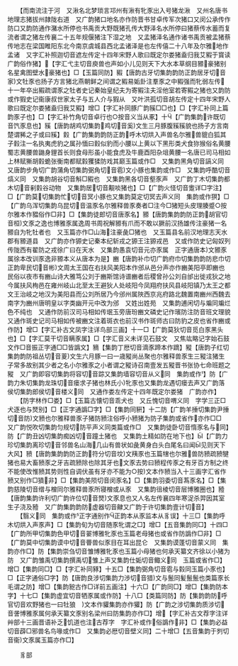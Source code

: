 <!-- { "loadSidebar": true } -->
　　【而南流注于河　又湫名北梦琐言邛州有湫有牝豕出入号猪龙湫　又州名唐书地理志猪拔州隷陇右道　又广韵猪口地名亦作防晋书甘卓传军次猪口又闵公承传作防口又韵防通作潴水所停也书禹贡大野既猪孔传大野泽名水所停曰猪蔡传水蓄而复流者谓之猪左传襄二十五年规偃猪注下湿之地　又孟猪泽名通作诸书禹贡被孟猪蔡传地志在梁国睢阳东北今南京虞城县西北孟诸泽是也左传僖二十八年及尔雅地作孟诸　又字汇补照迦切音遮左传定十四年宋野人歌曰既定尔娄猪盍归我艾豭于寳读　广韵俗作猪】【字汇弋主切音庾兽也声如小儿见则天下大水本草纲目豲豪猪别名星禽图壁水豪猪也】□【玉篇同防】豭【唐韵古牙切集韵韵防正韵居牙切音家文牡豕也扬子方言猪北燕朝鲜之间谓之豭易姤卦注羣豕之中豭强而牝弱左传十一年卒出豭疏谓豕之牡者史记秦始皇纪夫为寄豭注夫淫他室若寄豭之猪也又韵防或作猳史记衞康叔世家太子与五人介与猳从　又叶洪孤切音胡左传定十四年宋野人歌曰既定尔娄猪盍归我艾豭】增□【字汇补同豚广韵豯□□也】□【字汇补同上篇韵豕子也】□【字汇补竹角切音卓行也○按音义当从豖】十【广韵集韵许既切音饩豕息也】豯【唐韵胡鸡切集韵鸡切音奚文生三月豚腹豯豯貌也扬子方言南楚谓豨之子或曰豯】豰【广韵集韵韵防正韵呼木切烘入声兽名尔雅兽貔白狐其子豰注一名执夷虎豹之属孙愐曰豰似豹而小腰以上黄以下黑形类犬食狝猴俗名黄腰蜀志黄腰兽鼬身貍首长则食母形虽小能食虎及牛鹿酉阳杂俎黄腰一名唐已司马相如上林赋獑胡豰蛫张衡南都赋豰玃猱防戏其巅玉篇或作□　又集韵黑角切音謞义同　又唐韵步角切广韵蒲角切集韵弼角切音雹文小豚也集韵或作□　又集韵呼酷切音熇义同　又集韵胡谷切音斛□豭也　又集韵黑各切音壑豕声　又广韵丁木切集韵都木切音剢豰谷动物　又集韵居切音觏啖猪也】□【广韵火怪切音躗详□字注】□【广韵莫切集韵忙切音冥小豚也又集韵莫定切冥去声义同　集韵或作猽】□【广韵乌浑切集韵乌昆切音温豕名尔雅释兽豕奏者□注今□猪短头皮理腠蹙○按尔雅本作豱俗作□非】□【集韵徒郎切音唐豕名】豲【唐韵集韵韵防正韵胡官切音桓文豕之逸也博雅豕属逸周书周祝解豲有爪而不敢以獗前汉扬雄传注豪猪一名豲自为牝牡者也　又玉篇亦作□山海注豪彘□猪也　又玉篇县名前汉地理志天水郡有豲道县　又广韵亦作獂史记秦本纪斩戎之獂王注獂戎邑　又或作防史记匈奴列传陇西有翟防之戎徐广曰在天水　又集韵愚袁切音元亦豕属　正字通唐本文豲豕属徐本改训豕逸非豲本义从唐本为是】豳【唐韵补巾切广韵府巾切集韵韵防悲巾切正韵卑民切音彬文周太王国在右扶风美阳本作邠从邑分声亦作豳美阳亭即豳也民俗以夜市有豳山诗大雅笃公刘于豳斯馆诗谱豳者后稷曾孙公刘自邰出徙戎狄之地今属扶风栒邑在雍州岐山北至太王避狄人处岐阳今凤翔府扶风县岐阳镇乃太王之都文王治岐之地汉为美阳县而公刘所居乃今邠州属陜西京兆府路北魏置南豳州西魏去南字为豳州唐明皇以字类幽开元中改为邠　又姓出姓苑　又集韵逋闲切与斒同斒烂色不纯也　又通作防前汉司马相如传珉玉旁唐玢豳文磷史记作璸防注防音班文理貌　又通作斑史记司马相如传被豳文注着斑衣也前汉书作斑师古曰防豹之皮也省作豳或作防】增□【字汇补古文凤字注详鸟部三画】十一□【广韵莫狄切音觅白豕黑头也】□【字汇莫干切音瞒豕属】□【字汇音义未详见石鼓文　又焦竑略记字始石鼓文作□音振正字通□□皆譌文】豴【集韵丁厯切音滴豕蹄本作蹢】豵【唐韵子红切集韵韵防祖丛切音葼文生六月豚一曰一歳豵尚丛聚也尔雅释兽豕生三豵注猪生子常多故别其少者之名小尔雅豕之小者谓之豵诗召南壹发五豵晋书张协七命班题之豵　又广韵即容切集韵将容切音踪又集韵墙容切音从义同　集韵或作】防【广韵力朱切集韵龙珠切音瘘求子猪也林氏小牝豕也又集韵龙遇切瘘去声又广韵落侯切集韵郎侯切音楼义同　又通作娄左传定十四年既定尔娄猪　广韵亦作】
　　【防字林作□娄】□【玉篇古懐切音乖犬也　又丘愧切音喟义同　字学三正□犬逐也与燹别】□【正字通譌□字】□【集韵同豣】十二防【广韵羊捶切集韵尹捶切音防文豮也尔雅释兽豕子猪防豮注俗呼小豮猪为防子集韵或省作亦作□□　又广韵悦吹切集韵匀规切防平声义同类篇或作□　又集韵徒卧切音惰豕名与同】防【广韵丑凶切集韵痴凶切音蹱土猪也　又集韵土精如防在地下也】【广韵力珍切集韵离珍切音邻兽名山海几山有兽状如彘黄身白头白尾名曰闻见则天下大风】豮【唐韵集韵韵防正韵符分切音坟文羠豕也玉篇犗也尔雅兽防豮疏豮犍猪也易大畜豮豕之牙吉疏豮除也除其牙也文豕去势曰豮程传豕之有牙百方制之终不能使改惟豮其势则性自调伏虽有牙亦不能为○按文本作豮当入十三画字汇省作豮又别作□獖非】□【集韵美陨切音闵豕名】□【集韵羽委切音蒍豕名】□【集韵慈陵切音缯与橧同尔雅释兽豕所寝橧或从豕　又集韵徂棱切音层博雅圈也】豷【唐韵集韵许利切广韵许位切音燹文豕息也又人名左传襄四年寒浞杀羿因其室生子浇及豷　又广韵集韵韵防虚器切音齂又广韵于许切集韵壹计切音】
　　【翳义同　集韵或作正字通别作正韵本从豕监本从豸误】十三□【集韵呼木切烘入声豕声】□【集韵旬为切音随豕牝谓之□】增□【五音集韵同□】十四□【广韵所甲切集韵色甲切音翣博雅牝豕也玉篇老母猪也或省作防譌作□非】□【广韵莫中切集韵谟中切音瞢兽似豕目在耳出昆仑　又集韵谟蓬切音蒙义同　集韵亦作□】防【集韵崇刍切音雏博雅牝豕也玉篇小母猪也何承天纂文齐徐以小猪为防　又广韵雏禹切集韵撰禹切雏上声又集韵仕姤切音鲰义同　玉篇或省作□】增□【集韵同□】□【字汇补同豩】十五□【集韵弼角切音雹与豰同玉篇小豕也】□【正字通俗□字】防【唐韵良涉切集韵力渉切音猎文与鬛同髪鬛鬛也类篇豕长毛谓之防】增□【集韵豟古作□详前五画注】十六□【广韵同□】增□【集韵防本字】十七□【集韵虚宜切音牺豕属或作防】十八□【类篇同防】防【集韵韵防呼官切音欢野猪也一曰牡狼　文本作貛集韵亦作獾】防【广韵之涉切集韵质涉切音詟博雅豕属何承天纂文豕别名梁州曰防集韵亦作□】增【字汇补古文荐字注详艸部十三画晋语补乏饥道也注古荐字　字汇补或作俗譌作非】□【集韵必益切音薜□邪兽名鸟喙或作□　又集韵必厯切音壁义同】二十增□【五音集韵于刿切音衞文豕属玉篇亦作□】






　　豸部
